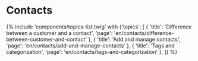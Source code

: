# Contacts

{% include 'components/topics-list.twig' with {'topics': [
  { 'title': 'Difference between a customer and a contact', 'page': 'en/contacts/difference-between-customer-and-contact' },
  { 'title': 'Add and manage contacts', 'page': 'en/contacts/add-and-manage-contacts' },
  { 'title': 'Tags and categorization', 'page': 'en/contacts/tags-and-categorization' },
]} %}